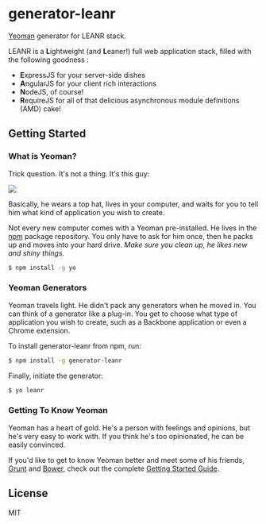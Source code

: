 # generator-leanr 
<!---[![Build Status](https://secure.travis-ci.org/sogko/generator-leanr.png?branch=master)](https://travis-ci.org/sogko/generator-leanr)--->

[Yeoman](http://yeoman.io) generator for LEANR stack.

LEANR is a <strong>L</strong>ightweight (and <strong>L</strong>eaner!) full web application stack, filled with the following goodness :
* <strong>E</strong>xpressJS for your server-side dishes
* <strong>A</strong>ngularJS for your client rich interactions
* <strong>N</strong>odeJS, of course!
* <strong>R</strong>equireJS for all of that delicious asynchronous module definitions (AMD) cake!

## Getting Started

### What is Yeoman?

Trick question. It's not a thing. It's this guy:

![](http://i.imgur.com/JHaAlBJ.png)

Basically, he wears a top hat, lives in your computer, and waits for you to tell him what kind of application you wish to create.

Not every new computer comes with a Yeoman pre-installed. He lives in the [npm](https://npmjs.org) package repository. You only have to ask for him once, then he packs up and moves into your hard drive. *Make sure you clean up, he likes new and shiny things.*

```bash
$ npm install -g yo
```

### Yeoman Generators

Yeoman travels light. He didn't pack any generators when he moved in. You can think of a generator like a plug-in. You get to choose what type of application you wish to create, such as a Backbone application or even a Chrome extension.

To install generator-leanr from npm, run:

```bash
$ npm install -g generator-leanr
```

Finally, initiate the generator:

```bash
$ yo leanr
```

### Getting To Know Yeoman

Yeoman has a heart of gold. He's a person with feelings and opinions, but he's very easy to work with. If you think he's too opinionated, he can be easily convinced.

If you'd like to get to know Yeoman better and meet some of his friends, [Grunt](http://gruntjs.com) and [Bower](http://bower.io), check out the complete [Getting Started Guide](https://github.com/yeoman/yeoman/wiki/Getting-Started).


## License

MIT
